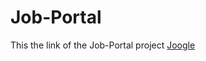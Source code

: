 # Job-Portal
This the link of the Job-Portal project [Joogle](https://www.figma.com/design/wgd6DOK0VdKq1aQanbv0AL/Joogle?node-id=0-1&t=PrMX91r2cqaYFyRE-0)
